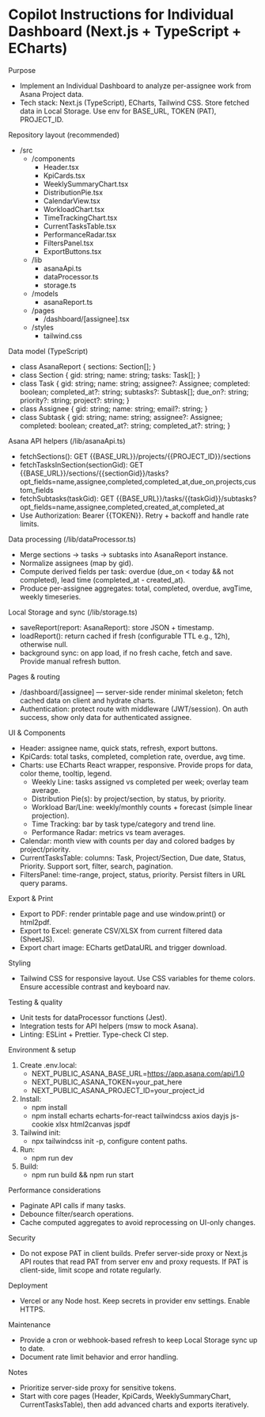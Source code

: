 # Copilot Instructions for Individual Dashboard (Next.js + TypeScript + ECharts)

Purpose
- Implement an Individual Dashboard to analyze per-assignee work from Asana Project data.
- Tech stack: Next.js (TypeScript), ECharts, Tailwind CSS. Store fetched data in Local Storage. Use env for BASE_URL, TOKEN (PAT), PROJECT_ID.

Repository layout (recommended)
- /src
  - /components
    - Header.tsx
    - KpiCards.tsx
    - WeeklySummaryChart.tsx
    - DistributionPie.tsx
    - CalendarView.tsx
    - WorkloadChart.tsx
    - TimeTrackingChart.tsx
    - CurrentTasksTable.tsx
    - PerformanceRadar.tsx
    - FiltersPanel.tsx
    - ExportButtons.tsx
  - /lib
    - asanaApi.ts
    - dataProcessor.ts
    - storage.ts
  - /models
    - asanaReport.ts
  - /pages
    - /dashboard/[assignee].tsx
  - /styles
    - tailwind.css

Data model (TypeScript)
- class AsanaReport { sections: Section[]; }
- class Section { gid: string; name: string; tasks: Task[]; }
- class Task { gid: string; name: string; assignee?: Assignee; completed: boolean; completed_at?: string; subtasks?: Subtask[]; due_on?: string; priority?: string; project?: string; }
- class Assignee { gid: string; name: string; email?: string; }
- class Subtask { gid: string; name: string; assignee?: Assignee; completed: boolean; created_at?: string; completed_at?: string; }

Asana API helpers (/lib/asanaApi.ts)
- fetchSections(): GET {{BASE_URL}}/projects/{{PROJECT_ID}}/sections
- fetchTasksInSection(sectionGid): GET {{BASE_URL}}/sections/{{sectionGid}}/tasks?opt_fields=name,assignee,completed,completed_at,due_on,projects,custom_fields
- fetchSubtasks(taskGid): GET {{BASE_URL}}/tasks/{{taskGid}}/subtasks?opt_fields=name,assignee,completed,created_at,completed_at
- Use Authorization: Bearer {{TOKEN}}. Retry + backoff and handle rate limits.

Data processing (/lib/dataProcessor.ts)
- Merge sections -> tasks -> subtasks into AsanaReport instance.
- Normalize assignees (map by gid).
- Compute derived fields per task: overdue (due_on < today && not completed), lead time (completed_at - created_at).
- Produce per-assignee aggregates: total, completed, overdue, avgTime, weekly timeseries.

Local Storage and sync (/lib/storage.ts)
- saveReport(report: AsanaReport): store JSON + timestamp.
- loadReport(): return cached if fresh (configurable TTL e.g., 12h), otherwise null.
- background sync: on app load, if no fresh cache, fetch and save. Provide manual refresh button.

Pages & routing
- /dashboard/[assignee] — server-side render minimal skeleton; fetch cached data on client and hydrate charts.
- Authentication: protect route with middleware (JWT/session). On auth success, show only data for authenticated assignee.

UI & Components
- Header: assignee name, quick stats, refresh, export buttons.
- KpiCards: total tasks, completed, completion rate, overdue, avg time.
- Charts: use ECharts React wrapper, responsive. Provide props for data, color theme, tooltip, legend.
  - Weekly Line: tasks assigned vs completed per week; overlay team average.
  - Distribution Pie(s): by project/section, by status, by priority.
  - Workload Bar/Line: weekly/monthly counts + forecast (simple linear projection).
  - Time Tracking: bar by task type/category and trend line.
  - Performance Radar: metrics vs team averages.
- Calendar: month view with counts per day and colored badges by project/priority.
- CurrentTasksTable: columns: Task, Project/Section, Due date, Status, Priority. Support sort, filter, search, pagination.
- FiltersPanel: time-range, project, status, priority. Persist filters in URL query params.

Export & Print
- Export to PDF: render printable page and use window.print() or html2pdf.
- Export to Excel: generate CSV/XLSX from current filtered data (SheetJS).
- Export chart image: ECharts getDataURL and trigger download.

Styling
- Tailwind CSS for responsive layout. Use CSS variables for theme colors. Ensure accessible contrast and keyboard nav.

Testing & quality
- Unit tests for dataProcessor functions (Jest).
- Integration tests for API helpers (msw to mock Asana).
- Linting: ESLint + Prettier. Type-check CI step.

Environment & setup
1. Create .env.local:
   - NEXT_PUBLIC_ASANA_BASE_URL=https://app.asana.com/api/1.0
   - NEXT_PUBLIC_ASANA_TOKEN=your_pat_here
   - NEXT_PUBLIC_ASANA_PROJECT_ID=your_project_id
2. Install:
   - npm install
   - npm install echarts echarts-for-react tailwindcss axios dayjs js-cookie xlsx html2canvas jspdf
3. Tailwind init:
   - npx tailwindcss init -p, configure content paths.
4. Run:
   - npm run dev
5. Build:
   - npm run build && npm run start

Performance considerations
- Paginate API calls if many tasks.
- Debounce filter/search operations.
- Cache computed aggregates to avoid reprocessing on UI-only changes.

Security
- Do not expose PAT in client builds. Prefer server-side proxy or Next.js API routes that read PAT from server env and proxy requests. If PAT is client-side, limit scope and rotate regularly.

Deployment
- Vercel or any Node host. Keep secrets in provider env settings. Enable HTTPS.

Maintenance
- Provide a cron or webhook-based refresh to keep Local Storage sync up to date.
- Document rate limit behavior and error handling.

Notes
- Prioritize server-side proxy for sensitive tokens.
- Start with core pages (Header, KpiCards, WeeklySummaryChart, CurrentTasksTable), then add advanced charts and exports iteratively.
